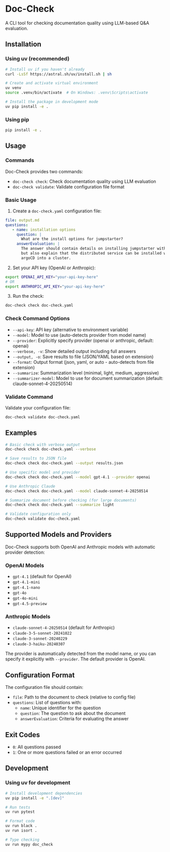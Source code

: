 # Doc-Check

A CLI tool for checking documentation quality using LLM-based Q&A evaluation.

## Installation

### Using uv (recommended)

```bash
# Install uv if you haven't already
curl -LsSf https://astral.sh/uv/install.sh | sh

# Create and activate virtual environment
uv venv
source .venv/bin/activate  # On Windows: .venv\Scripts\activate

# Install the package in development mode
uv pip install -e .
```

### Using pip

```bash
pip install -e .
```

## Usage

### Commands

Doc-Check provides two commands:

- `doc-check check`: Check documentation quality using LLM evaluation
- `doc-check validate`: Validate configuration file format

### Basic Usage

1. Create a `doc-check.yaml` configuration file:

```yaml
file: output.md
questions:
   - name: installation options
     question: |
       What are the install options for jumpstarter?
     answerEvaluation: |
       The answer should contain details on installing jumpstarter with pip locally,
       but also explain that the distributed service can be installed with helm or
       argoCD into a cluster.
```

2. Set your API key (OpenAI or Anthropic):

```bash
export OPENAI_API_KEY="your-api-key-here"
# OR
export ANTHROPIC_API_KEY="your-api-key-here"
```

3. Run the check:

```bash
doc-check check doc-check.yaml
```

### Check Command Options

- `--api-key`: API key (alternative to environment variable)
- `--model`: Model to use (auto-detects provider from model name)
- `--provider`: Explicitly specify provider (openai or anthropic, default: openai)
- `--verbose, -v`: Show detailed output including full answers
- `--output, -o`: Save results to file (JSON/YAML based on extension)
- `--format`: Output format (json, yaml, or auto - auto-detects from file extension)
- `--summarize`: Summarization level (minimal, light, medium, aggressive)
- `--summarizer-model`: Model to use for document summarization (default: claude-sonnet-4-20250514)

### Validate Command

Validate your configuration file:

```bash
doc-check validate doc-check.yaml
```

## Examples

```bash
# Basic check with verbose output
doc-check check doc-check.yaml --verbose

# Save results to JSON file
doc-check check doc-check.yaml --output results.json

# Use specific model and provider
doc-check check doc-check.yaml --model gpt-4.1 --provider openai

# Use Anthropic Claude
doc-check check doc-check.yaml --model claude-sonnet-4-20250514

# Summarize document before checking (for large documents)
doc-check check doc-check.yaml --summarize light

# Validate configuration only
doc-check validate doc-check.yaml
```

## Supported Models and Providers

Doc-Check supports both OpenAI and Anthropic models with automatic provider detection:

### OpenAI Models
- `gpt-4.1` (default for OpenAI)
- `gpt-4.1-mini`
- `gpt-4.1-nano`
- `gpt-4o`
- `gpt-4o-mini`
- `gpt-4.5-preview`

### Anthropic Models
- `claude-sonnet-4-20250514` (default for Anthropic)
- `claude-3-5-sonnet-20241022`
- `claude-3-sonnet-20240229`
- `claude-3-haiku-20240307`

The provider is automatically detected from the model name, or you can specify it explicitly with `--provider`. The default provider is OpenAI.

## Configuration Format

The configuration file should contain:

- `file`: Path to the document to check (relative to config file)
- `questions`: List of questions with:
  - `name`: Unique identifier for the question
  - `question`: The question to ask about the document
  - `answerEvaluation`: Criteria for evaluating the answer

## Exit Codes

- `0`: All questions passed
- `1`: One or more questions failed or an error occurred

## Development

### Using uv for development

```bash
# Install development dependencies
uv pip install -e ".[dev]"

# Run tests
uv run pytest

# Format code
uv run black .
uv run isort .

# Type checking
uv run mypy doc_check
```

